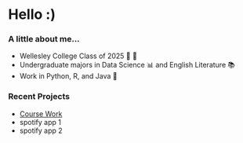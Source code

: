 # Hello :)

<!--
**alikyrouz/alikyrouz** is a ✨ _special_ ✨ repository because its `README.md` (this file) appears on your GitHub profile.

Here are some ideas to get you started:

- 🔭 I’m currently working on ...
- 🌱 I’m currently learning ...
- 👯 I’m looking to collaborate on ...
- 🤔 I’m looking for help with ...
- 💬 Ask me about ...
- 📫 How to reach me: ...
- 😄 Pronouns: ...
- ⚡ Fun fact: ...
-->

### A little about me...
- Wellesley College Class of 2025 💙 💚
- Undergraduate majors in Data Science 📊 and English Literature 📚
- Work in Python, R, and Java 🔢

### Recent Projects
- [Course Work](https://github.com/alikyrouz/CourseWork)
- spotify app 1
- spotify app 2


